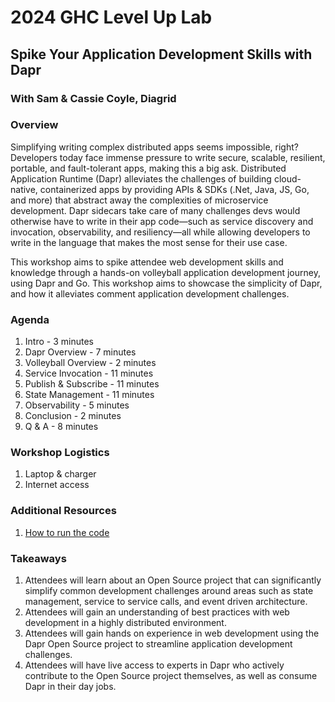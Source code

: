 # 2024 GHC Level Up Lab
## Spike Your Application Development Skills with Dapr
### With Sam & Cassie Coyle, Diagrid

### Overview
Simplifying writing complex distributed apps seems impossible, right? Developers today face immense pressure to write 
secure, scalable, resilient, portable, and fault-tolerant apps, making this a big ask.
Distributed Application Runtime (Dapr) alleviates the challenges of building cloud-native, containerized apps by 
providing APIs & SDKs (.Net, Java, JS, Go, and more) that abstract away the complexities of microservice development. 
Dapr sidecars take care of many challenges devs would otherwise have to write in their app code—such as service 
discovery and invocation, observability, and resiliency—all while allowing developers to write in the language that 
makes the most sense for their use case.

This workshop aims to spike attendee web development skills and knowledge through a hands-on volleyball application 
development journey, using Dapr and Go. This workshop aims to showcase the simplicity of Dapr, and how it alleviates 
comment application development challenges.

### Agenda
1. Intro - 3 minutes
2. Dapr Overview - 7 minutes
3. Volleyball Overview - 2 minutes
4. Service Invocation - 11 minutes
5. Publish & Subscribe - 11 minutes
6. State Management - 11 minutes
7. Observability - 5 minutes
8. Conclusion - 2 minutes
9. Q & A - 8 minutes

### Workshop Logistics
1. Laptop & charger
2. Internet access

### Additional Resources
1. [How to run the code](./runningTheCode.md)

### Takeaways
1. Attendees will learn about an Open Source project that can significantly simplify common development challenges 
around areas such as state management, service to service calls, and event driven architecture.
2. Attendees will gain an understanding of best practices with web development in a highly distributed environment.
3. Attendees will gain hands on experience in web development using the Dapr Open Source project to streamline 
application development challenges.
4. Attendees will have live access to experts in Dapr who actively contribute to the Open Source project themselves, 
as well as consume Dapr in their day jobs.